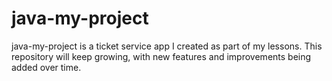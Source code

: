 # java-my-project
java-my-project is a ticket service app I created as part of my lessons. This repository will keep growing, with new features and improvements being added over time.
